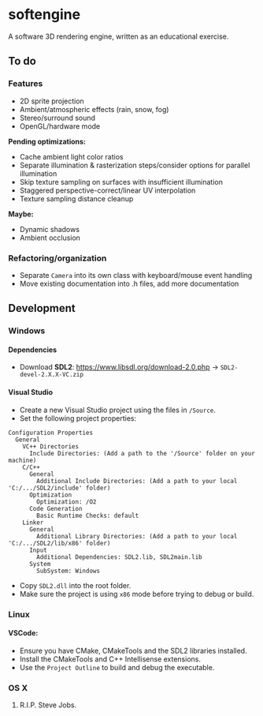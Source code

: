 # softengine
A software 3D rendering engine, written as an educational exercise.

## To do

### Features

* 2D sprite projection
* Ambient/atmospheric effects (rain, snow, fog)
* Stereo/surround sound
* OpenGL/hardware mode

**Pending optimizations:**

* Cache ambient light color ratios
* Separate illumination & rasterization steps/consider options for parallel illumination
* Skip texture sampling on surfaces with insufficient illumination
* Staggered perspective-correct/linear UV interpolation
* Texture sampling distance cleanup

**Maybe:**

* Dynamic shadows
* Ambient occlusion

### Refactoring/organization

* Separate `Camera` into its own class with keyboard/mouse event handling
* Move existing documentation into .h files, add more documentation

## Development

### Windows

#### Dependencies

- Download **SDL2**: https://www.libsdl.org/download-2.0.php -> `SDL2-devel-2.X.X-VC.zip`

#### Visual Studio
- Create a new Visual Studio project using the files in `/Source`.
- Set the following project properties:

```
Configuration Properties
  General
    VC++ Directories
      Include Directories: (Add a path to the '/Source' folder on your machine)
    C/C++
      General
        Additional Include Directories: (Add a path to your local 'C:/.../SDL2/include' folder)
      Optimization
        Optimization: /O2
      Code Generation
        Basic Runtime Checks: default
    Linker
      General
        Additional Library Directories: (Add a path to your local 'C:/.../SDL2/lib/x86' folder)
      Input
        Additional Dependencies: SDL2.lib, SDL2main.lib
      System
        SubSystem: Windows
```

- Copy `SDL2.dll` into the root folder.
- Make sure the project is using `x86` mode before trying to debug or build.

### Linux

#### VSCode:
- Ensure you have CMake, CMakeTools and the SDL2 libraries installed.
- Install the CMakeTools and C++ Intellisense extensions.
- Use the `Project Outline` to build and debug the executable.

### OS X
1. R.I.P. Steve Jobs.